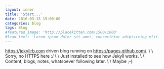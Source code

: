 ```yaml
---
layout: inner
title: 'Start...'
date: 2016-03-15 15:00:00
categories: blog
tags: Blog
#featured_image: 'http://placekitten.com/1500/1000'
#lead_text: 'Lorem ipsum dolor sit amet, consectetur adipisicing elit. Expedita maiores quisquam id sunt, a architecto molestias velit, distinctio quidem non, nostrum provident quibusdam enim. Neque ipsam temporibus commodi facere minima.'
---
```


<https://jekyllrb.com> driven blog running on <https://pages.github.com/>. \\
\\
Sorry, no HTTPS here :/ \\
\\
Just installed to see how Jekyll works. \\
\\
Content, blogs, notes, whatsoever following later. \\
\\
Maybe ;-)
